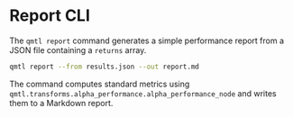 # Report CLI

The `qmtl report` command generates a simple performance report from a JSON file
containing a `returns` array.

```bash
qmtl report --from results.json --out report.md
```

The command computes standard metrics using
`qmtl.transforms.alpha_performance.alpha_performance_node` and writes them to a
Markdown report.
